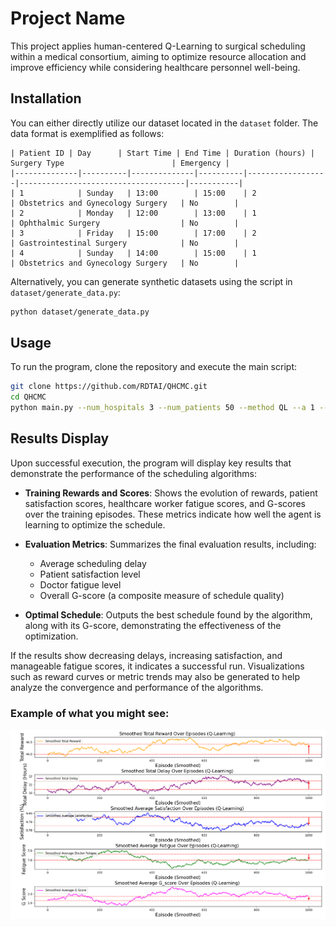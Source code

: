 # Project Name

This project applies human-centered Q-Learning to surgical scheduling within a medical consortium, aiming to optimize resource allocation and improve efficiency while considering healthcare personnel well-being.

## Installation

You can either directly utilize our dataset located in the `dataset` folder. The data format is exemplified as follows:
```csv
| Patient ID | Day      | Start Time | End Time | Duration (hours) | Surgery Type                        | Emergency |
|--------------|----------|--------------|----------|------------------|-------------------------------------|-----------|
| 1            | Sunday   | 13:00        | 15:00    | 2                | Obstetrics and Gynecology Surgery   | No        |
| 2            | Monday   | 12:00        | 13:00    | 1                | Ophthalmic Surgery                  | No        |
| 3            | Friday   | 15:00        | 17:00    | 2                | Gastrointestinal Surgery            | No        |
| 4            | Sunday   | 14:00        | 15:00    | 1                | Obstetrics and Gynecology Surgery   | No        |
```
Alternatively, you can generate synthetic datasets using the script in ` dataset/generate_data.py`:
```bash
python dataset/generate_data.py
```
## Usage
To run the program, clone the repository and execute the main script:
```bash
git clone https://github.com/RDTAI/QHCMC.git
cd QHCMC
python main.py --num_hospitals 3 --num_patients 50 --method QL --a 1 --b 1
```
  
## Results Display

Upon successful execution, the program will display key results that demonstrate the performance of the scheduling algorithms:

- **Training Rewards and Scores**: Shows the evolution of rewards, patient satisfaction scores, healthcare worker fatigue scores, and G-scores over the training episodes. These metrics indicate how well the agent is learning to optimize the schedule.

- **Evaluation Metrics**: Summarizes the final evaluation results, including:
  - Average scheduling delay
  - Patient satisfaction level
  - Doctor fatigue level
  - Overall G-score (a composite measure of schedule quality)

- **Optimal Schedule**: Outputs the best schedule found by the algorithm, along with its G-score, demonstrating the effectiveness of the optimization.

If the results show decreasing delays, increasing satisfaction, and manageable fatigue scores, it indicates a successful run. Visualizations such as reward curves or metric trends may also be generated to help analyze the convergence and performance of the algorithms.

### Example of what you might see:
<img src="results/Q-Learning_50_3.png" width="600"/>
